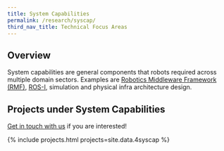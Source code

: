 ```yaml
---
title: System Capabilities
permalink: /research/syscap/
third_nav_title: Technical Focus Areas
---
```

## Overview  
System capabilities are general components that robots required across multiple domain sectors. Examples are [Robotics Middleware Framework (RMF)](/who-we-are/abbreviations/#rmf), [ROS-I](/who-we-are/abbreviations/#rosi), simulation and physical infra architecture design.

## Projects under System Capabilities

[Get in touch with us](/contact-us/) if you are interested!

{% include projects.html projects=site.data.4syscap %}